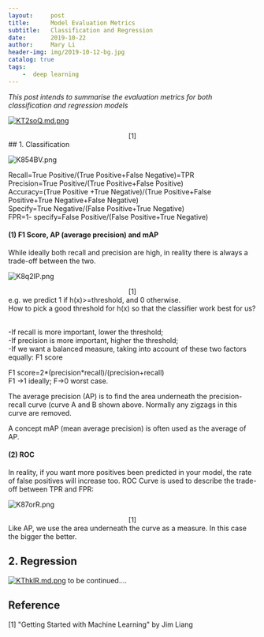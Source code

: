 ```yaml
---
layout:     post
title:      Model Evaluation Metrics
subtitle:   Classification and Regression
date:       2019-10-22
author:     Mary Li
header-img: img/2019-10-12-bg.jpg
catalog: true
tags: 
    -  deep learning
---
```

_This post intends to summarise the evaluation metrics for both classification and regression models_

[![KT2soQ.md.png](https://s2.ax1x.com/2019/11/01/KT2soQ.md.png)](https://imgchr.com/i/KT2soQ)
<center>[1]</center>
## 1. Classification 

![K854BV.png](https://s2.ax1x.com/2019/10/22/K854BV.png)

Recall=True Positive/(True Positive+False Negative)=TPR <br>
Precision=True Positive/(True Positive+False Positive) <br>
Accuracy=(True Positive +True Negative)/(True Positive+False Positive+True Negative+False Negative) <br>
Specify=True Negative/(False Positive+True Negative) <br>
FPR=1- specify=False Positive/(False Positive+True Negative) <br>

#### (1) F1 Score, AP (average precision) and mAP
While ideally both recall and precision are high, in reality there is always a trade-off between the two.

![K8q2IP.png](https://s2.ax1x.com/2019/10/22/K8q2IP.png)
<center> [1] </center>
e.g. 
we predict 1 if h(x)>=threshold, and 0 otherwise.<br>
How to pick a good threshold for h(x) so that the classifier work best for us?<br><br>

-If recall is more important, lower the threshold;<br>
-If precision is more important, higher the threshold;<br>
-If we want a balanced measure, taking into account of these two factors equally: F1 score <br>

F1 score=2*(precision*recall)/(precision+recall) <br>
F1 ->1 ideally; F->0 worst case. <br>

The average precision (AP) is to find the area underneath the precision-recall curve (curve A and B shown 
above. Normally any zigzags in this curve are removed.  

A concept mAP (mean average precision) is often used as the average of AP. 

#### (2) ROC
In reality, if you want more positives been predicted in your model, the rate of false positives will increase too.
ROC Curve is used to describe the trade-off between TPR and FPR:

![K87orR.png](https://s2.ax1x.com/2019/10/22/K87orR.png)
<center> [1] </center>
Like AP, we use the area underneath the curve as a measure. In this case the bigger the better.

## 2. Regression
[![KThklR.md.png](https://s2.ax1x.com/2019/11/01/KThklR.md.png)](https://imgchr.com/i/KThklR)
to be continued....
## Reference
[1] "Getting Started with Machine Learning" by Jim Liang <br>